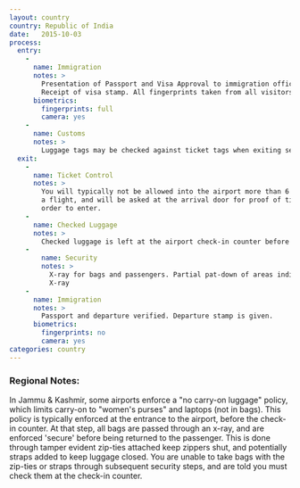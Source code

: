 ```yaml
---
layout: country
country: Republic of India
date:   2015-10-03
process:
  entry:
    -
      name: Immigration
      notes: >
        Presentation of Passport and Visa Approval to immigration official.
        Receipt of visa stamp. All fingerprints taken from all visitors.
      biometrics:
        fingerprints: full
        camera: yes
    -
      name: Customs
      notes: >
        Luggage tags may be checked against ticket tags when exiting secure area.
  exit:
    -
      name: Ticket Control
      notes: >
        You will typically not be allowed into the airport more than 6 hours before
        a flight, and will be asked at the arrival door for proof of ticket in
        order to enter.
    -
      name: Checked Luggage
      notes: >
        Checked luggage is left at the airport check-in counter before security.
    -
        name: Security
        notes: >
          X-ray for bags and passengers. Partial pat-down of areas indicated by
          X-ray
    -
      name: Immigration
      notes: >
        Passport and departure verified. Departure stamp is given.
      biometrics:
        fingerprints: no
        camera: yes
categories: country
---
```


<h3>Regional Notes:</h3>
In Jammu & Kashmir, some airports enforce a "no carry-on luggage" policy, which
limits carry-on to "women's purses" and laptops (not in bags). This policy is
typically enforced at the entrance to the airport, before the check-in counter.
At that step, all bags are passed through an x-ray, and are enforced
'secure' before being returned to the passenger. This is done through
tamper evident zip-ties attached keep zippers shut, and potentially straps added
to keep luggage closed. You are unable to take bags with the zip-ties or straps
through subsequent security steps, and are told you must check them at the
check-in counter.
